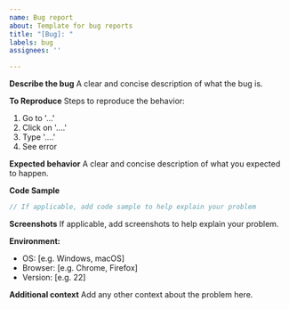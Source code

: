 ```yaml
---
name: Bug report
about: Template for bug reports
title: "[Bug]: "
labels: bug
assignees: ''

---
```


**Describe the bug**
A clear and concise description of what the bug is.

**To Reproduce**
Steps to reproduce the behavior:
1. Go to '...'
2. Click on '....'
3. Type '....'
4. See error

**Expected behavior**
A clear and concise description of what you expected to happen.

**Code Sample**
```typescript
// If applicable, add code sample to help explain your problem
```

**Screenshots**
If applicable, add screenshots to help explain your problem.

**Environment:**
 - OS: [e.g. Windows, macOS]
 - Browser: [e.g. Chrome, Firefox]
 - Version: [e.g. 22]

**Additional context**
Add any other context about the problem here.
